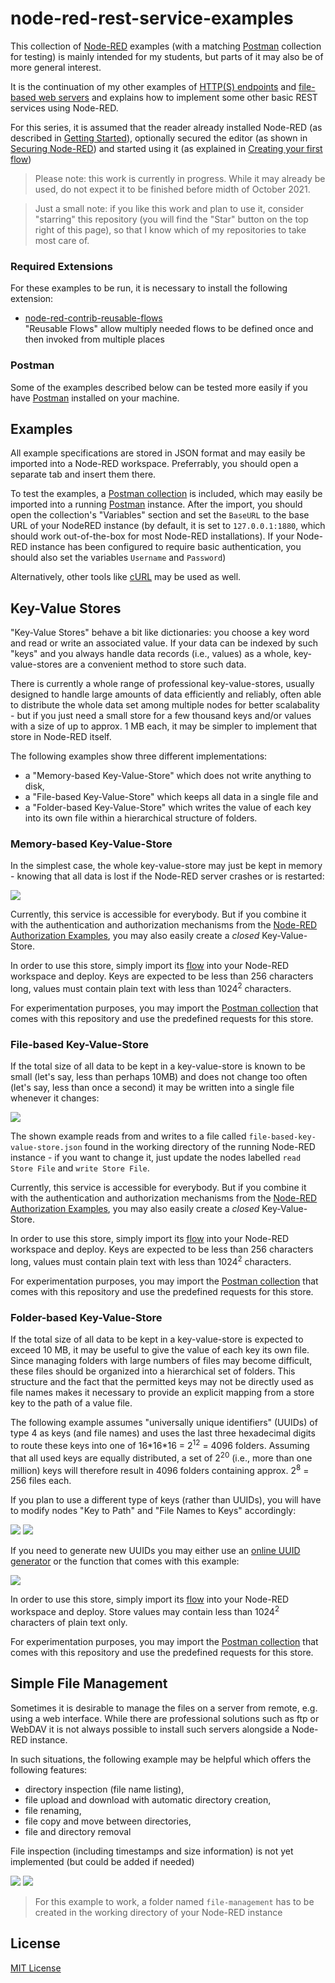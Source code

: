 # node-red-rest-service-examples #

This collection of [Node-RED](https://nodered.org/) examples (with a matching [Postman](https://www.postman.com/) collection for testing) is mainly intended for my students, but parts of it may also be of more general interest.

It is the continuation of my other examples of [HTTP(S) endpoints](https://github.com/rozek/node-red-http-endpoint-examples) and [file-based web servers](https://github.com/rozek/node-red-web-server-examples) and explains how to implement some other basic REST services using Node-RED.

For this series, it is assumed that the reader already installed Node-RED (as described in [Getting Started](https://nodered.org/docs/getting-started/)), optionally secured the editor (as shown in [Securing Node-RED](https://nodered.org/docs/user-guide/runtime/securing-node-red)) and started using it (as explained in [Creating your first flow](https://nodered.org/docs/tutorials/first-flow))

> Please note: this work is currently in progress. While it may already be used, do not expect it to be finished before midth of October 2021.

> Just a small note: if you like this work and plan to use it, consider "starring" this repository (you will find the "Star" button on the top right of this page), so that I know which of my repositories to take most care of.

### Required Extensions ###

For these examples to be run, it is necessary to install the following extension:

* [node-red-contrib-reusable-flows](https://github.com/ollixx/node-red-contrib-reusable-flows)<br>"Reusable Flows" allow multiply needed flows to be defined once and then invoked from multiple places

### Postman ###

Some of the examples described below can be tested more easily if you have [Postman](https://www.postman.com/) installed on your machine.

## Examples ##

All example specifications are stored in JSON format and may easily be imported into a Node-RED workspace. Preferrably, you should open a separate tab and insert them there.

To test the examples, a [Postman collection](https://raw.githubusercontent.com/rozek/node-red-rest-server-examples/main/PostmanCollection.json) is included, which may easily be imported into a running [Postman](https://www.postman.com/) instance. After the import, you should open the collection's "Variables" section and set the `BaseURL` to the base URL of your NodeRED instance (by default, it is set to `127.0.0.1:1880`, which should work out-of-the-box for most Node-RED installations). If your Node-RED instance has been configured to require basic authentication, you should also set the variables `Username` and `Password`)

Alternatively, other tools like [cURL](https://curl.se/) may be used as well.

## Key-Value Stores ##

"Key-Value Stores" behave a bit like dictionaries: you choose a key word and read or write an associated value. If your data can be indexed by such "keys" and you always handle data records (i.e., values) as a whole, key-value-stores are a convenient method to store such data.

There is currently a whole range of professional key-value-stores, usually designed to handle large amounts of data efficiently and reliably, often able to distribute the whole data set among multiple nodes for better scalabality - but if you just need a small store for a few thousand keys and/or values with a size of up to approx. 1 MB each, it may be simpler to implement that store in Node-RED itself.

The following examples show three different implementations:

* a "Memory-based Key-Value-Store" which does not write anything to disk,
* a "File-based Key-Value-Store" which keeps all data in a single file and
* a "Folder-based Key-Value-Store" which writes the value of each key into its own file within a hierarchical structure of folders. 

### Memory-based Key-Value-Store ###

In the simplest case, the whole key-value-store may just be kept in memory - knowing that all data is lost if the Node-RED server crashes or is restarted:

![](examples/memory-based-key-value-store.png)

Currently, this service is accessible for everybody. But if you combine it with the authentication and authorization mechanisms from the [Node-RED Authorization Examples](https://github.com/rozek/node-red-authorization-examples), you may also easily create a *closed* Key-Value-Store.

In order to use this store, simply import its [flow](examples/memory-based-key-value-store.json) into your Node-RED workspace and deploy. Keys are expected to be less than 256 characters long, values must contain plain text with less than 1024<sup>2</sup> characters.

For experimentation purposes, you may import the [Postman collection](PostmanCollection.json) that comes with this repository and use the predefined requests for this store.

### File-based Key-Value-Store ###

If the total size of all data to be kept in a key-value-store is known to be small (let's say, less than perhaps 10MB) and does not change too often (let's say, less than once a second) it may be written into a single file whenever it changes:

![](examples/file-based-key-value-store.png)

The shown example reads from and writes to a file called `file-based-key-value-store.json` found in the working directory of the running Node-RED instance - if you want to change it, just update the nodes labelled `read Store File` and `write Store File`.

Currently, this service is accessible for everybody. But if you combine it with the authentication and authorization mechanisms from the [Node-RED Authorization Examples](https://github.com/rozek/node-red-authorization-examples), you may also easily create a *closed* Key-Value-Store.

In order to use this store, simply import its [flow](examples/file-based-key-value-store.json) into your Node-RED workspace and deploy. Keys are expected to be less than 256 characters long, values must contain plain text with less than 1024<sup>2</sup> characters.

For experimentation purposes, you may import the [Postman collection](PostmanCollection.json) that comes with this repository and use the predefined requests for this store.

### Folder-based Key-Value-Store ###

If the total size of all data to be kept in a key-value-store is expected to exceed 10 MB, it may be useful to give the value of each key its own file. Since managing folders with large numbers of files may become difficult, these files should be organized into a hierarchical set of folders. This structure and the fact that the permitted keys may not be directly used as file names makes it necessary to provide an explicit mapping from a store key to the path of a value file.

The following example assumes "universally unique identifiers" (UUIDs) of type 4 as keys (and file names) and uses the last three hexadecimal digits to route these keys into one of 16\*16\*16 = 2<sup>12</sup> = 4096 folders. Assuming that all used keys are equally distributed, a set of 2<sup>20</sup> (i.e., more than one million) keys will therefore result in 4096 folders containing approx. 2<sup>8</sup> = 256 files each.

If you plan to use a different type of keys (rather than UUIDs), you will have to modify nodes "Key to Path" and "File Names to Keys" accordingly:

![](examples/folder-based-key-value-store-I.png)
![](examples/folder-based-key-value-store-II.png)

If you need to generate new UUIDs you may either use an [online UUID generator](https://www.uuidgenerator.net/version4) or the function that comes with this example:

![](examples/folder-based-key-value-store-III.png)

In order to use this store, simply import its [flow](examples/folder-based-key-value-store.json) into your Node-RED workspace and deploy. Store values may contain less than 1024<sup>2</sup> characters of plain text only.

For experimentation purposes, you may import the [Postman collection](PostmanCollection.json) that comes with this repository and use the predefined requests for this store.

## Simple File Management ##

Sometimes it is desirable to manage the files on a server from remote, e.g. using a web interface. While there are professional solutions such as ftp or WebDAV it is not always possible to install such servers alongside a Node-RED instance.

In such situations, the following example may be helpful which offers the following features:

* directory inspection (file name listing),
* file upload and download with automatic directory creation,
* file renaming,
* file copy and move between directories,
* file and directory removal

File inspection (including timestamps and size information) is not yet implemented (but could be added if needed)

![](examples/file-management-I.png)
![](examples/file-management-II.png)

> For this example to work, a folder named `file-management` has to be created in the working directory of your Node-RED instance


## License ##

[MIT License](LICENSE.md)
